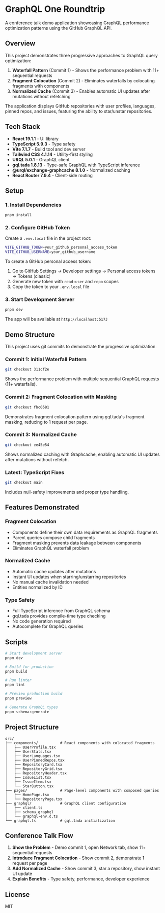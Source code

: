 # GraphQL One Roundtrip

A conference talk demo application showcasing GraphQL performance optimization patterns using the GitHub GraphQL API.

## Overview

This project demonstrates three progressive approaches to GraphQL query optimization:

1. **Waterfall Pattern** (Commit 1) - Shows the performance problem with 11+ sequential requests
2. **Fragment Colocation** (Commit 2) - Eliminates waterfalls by colocating fragments with components
3. **Normalized Cache** (Commit 3) - Enables automatic UI updates after mutations without refetching

The application displays GitHub repositories with user profiles, languages, pinned repos, and issues, featuring the ability to star/unstar repositories.

## Tech Stack

- **React 19.1.1** - UI library
- **TypeScript 5.9.3** - Type safety
- **Vite 7.1.7** - Build tool and dev server
- **Tailwind CSS 4.1.14** - Utility-first styling
- **URQL 5.0.1** - GraphQL client
- **gql.tada 1.8.13** - Type-safe GraphQL with TypeScript inference
- **@urql/exchange-graphcache 8.1.0** - Normalized caching
- **React Router 7.9.4** - Client-side routing

## Setup

### 1. Install Dependencies

```bash
pnpm install
```

### 2. Configure GitHub Token

Create a `.env.local` file in the project root:

```bash
VITE_GITHUB_TOKEN=your_github_personal_access_token
VITE_GITHUB_USERNAME=your_github_username
```

To create a GitHub personal access token:
1. Go to GitHub Settings → Developer settings → Personal access tokens → Tokens (classic)
2. Generate new token with `read:user` and `repo` scopes
3. Copy the token to your `.env.local` file

### 3. Start Development Server

```bash
pnpm dev
```

The app will be available at `http://localhost:5173`

## Demo Structure

This project uses git commits to demonstrate the progressive optimization:

### Commit 1: Initial Waterfall Pattern
```bash
git checkout 311cf2e
```
Shows the performance problem with multiple sequential GraphQL requests (11+ waterfalls).

### Commit 2: Fragment Colocation with Masking
```bash
git checkout fbc0581
```
Demonstrates fragment colocation pattern using gql.tada's fragment masking, reducing to 1 request per page.

### Commit 3: Normalized Cache
```bash
git checkout ee45e54
```
Shows normalized caching with Graphcache, enabling automatic UI updates after mutations without refetch.

### Latest: TypeScript Fixes
```bash
git checkout main
```
Includes null-safety improvements and proper type handling.

## Features Demonstrated

### Fragment Colocation
- Components define their own data requirements as GraphQL fragments
- Parent queries compose child fragments
- Fragment masking prevents data leakage between components
- Eliminates GraphQL waterfall problem

### Normalized Cache
- Automatic cache updates after mutations
- Instant UI updates when starring/unstarring repositories
- No manual cache invalidation needed
- Entities normalized by ID

### Type Safety
- Full TypeScript inference from GraphQL schema
- gql.tada provides compile-time type checking
- No code generation required
- Autocomplete for GraphQL queries

## Scripts

```bash
# Start development server
pnpm dev

# Build for production
pnpm build

# Run linter
pnpm lint

# Preview production build
pnpm preview

# Generate GraphQL types
pnpm schema:generate
```

## Project Structure

```
src/
├── components/          # React components with colocated fragments
│   ├── UserProfile.tsx
│   ├── UserStats.tsx
│   ├── UserLanguages.tsx
│   ├── UserPinnedRepos.tsx
│   ├── RepositoryCard.tsx
│   ├── RepositoryGrid.tsx
│   ├── RepositoryHeader.tsx
│   ├── IssueList.tsx
│   ├── IssueItem.tsx
│   └── StarButton.tsx
├── pages/               # Page-level components with composed queries
│   ├── HomePage.tsx
│   └── RepositoryPage.tsx
├── graphql/             # GraphQL client configuration
│   ├── client.ts
│   ├── schema.graphql
│   └── graphql-env.d.ts
└── graphql.ts           # gql.tada initialization
```

## Conference Talk Flow

1. **Show the Problem** - Demo commit 1, open Network tab, show 11+ sequential requests
2. **Introduce Fragment Colocation** - Show commit 2, demonstrate 1 request per page
3. **Add Normalized Cache** - Show commit 3, star a repository, show instant UI update
4. **Explain Benefits** - Type safety, performance, developer experience

## License

MIT
